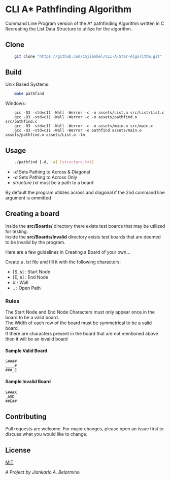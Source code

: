 # CLI A* Pathfinding Algorithm
 
Command Line Program version of the A* pathfinding Algorithm written in C<br />
Recreating the List Data Structure to utilize for the algorithm.<br /> 

## Clone
```bash
	git clone "https://github.com/CSjianbel/CLI-A-Star-Algorithm.git"
```

## Build

Unix Based Systems:
```bash
	make pathfind
```

Windows: 
```
	gcc -O3 -std=c11 -Wall -Werror -c -o assets/List.o src/List/List.c
	gcc -O3 -std=c11 -Wall -Werror -c -o assets/pathfind.o src/pathfind.c
	gcc -O3 -std=c11 -Wall -Werror -c -o assets/main.o src/main.c
	gcc -O3 -std=c11 -Wall -Werror -o pathfind assets/main.o assets/pathfind.o assets/List.o -lm
```

## Usage
```bash
	./pathfind [-d, -a] [structure.txt]
```

* _-d_ Sets Pathing to Across & Diagonal
* _-a_ Sets Pathing to Across Only
* _structure.txt_ must be a path to a board

By default the program utilizes across and diagonal if the 2nd command line argument is ommitted

## Creating a board

Inside the __src/Boards/__ directory there exists test boards that may be utilized for testing.<br />
Inside the __src/Boards/Invalid__ directory exists test boards that are deemed to be invalid by the program.<br />

Here are a few guidelines in Creating a Board of your own...<br />

Create a _.txt_ file and fill it with the following characters:<br />

* [S, s] : Start Node
* [E, e] : End Node
* \# : Wall
* _ : Open Path

### Rules

The Start Node and End Node Characters must only appear once in the board to be a valid board.<br />
The Width of each row of the board must be symmetrical to be a valid board.<br />
If there are characters present in the board that are not mentioned above then it will be an invalid board<br />

#### Sample Valid Board

```
S####
____#
###_E
```

#### Sample Invalid Board

```
S###X
_ASD
##E##
```

## Contributing

Pull requests are welcome. For major changes, please open an issue first to discuss what you would like to change. 

## License 
[MIT](https://choosealicense.com/licenses/mit/)

*A Project by Jiankarlo A. Belarmino*

